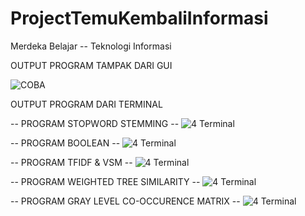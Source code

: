 # ProjectTemuKembaliInformasi
Merdeka Belajar -- Teknologi Informasi

OUTPUT PROGRAM TAMPAK DARI GUI

![COBA](https://user-images.githubusercontent.com/60762912/104547444-83ef8780-5669-11eb-8e21-7078a84a8b46.png)


OUTPUT PROGRAM DARI TERMINAL

-- PROGRAM STOPWORD STEMMING --
![4  Terminal](https://user-images.githubusercontent.com/60762912/104544648-3708b280-5663-11eb-9de0-af7ec36618e5.PNG)

-- PROGRAM BOOLEAN --
![4  Terminal](https://user-images.githubusercontent.com/60762912/104545133-53f1b580-5664-11eb-952d-4c6c94f06b50.PNG)

-- PROGRAM TFIDF & VSM --
![4  Terminal](https://user-images.githubusercontent.com/60762912/104545250-8c918f00-5664-11eb-9df6-7ce205e28a2d.PNG)

-- PROGRAM WEIGHTED TREE SIMILARITY --
![4  Terminal](https://user-images.githubusercontent.com/60762912/104545301-ac28b780-5664-11eb-917c-9a42a88e64d0.PNG)

-- PROGRAM GRAY LEVEL CO-OCCURENCE MATRIX --
![4  Terminal](https://user-images.githubusercontent.com/60762912/104545442-032e8c80-5665-11eb-93cc-4600c85a78f6.PNG)


